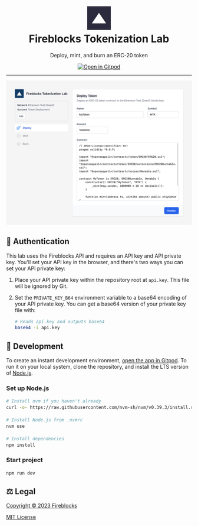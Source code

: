 <h1 align="center">
<img src="public/icons/favicon-192x192.png" alt="Fireblocks" width="64px" height="64px" />
<br />
Fireblocks Tokenization Lab
</h1>

<p align="center">
Deploy, mint, and burn an ERC-20 token
</p>

<a href="https://gitpod.io/#https://github.com/fireblocks/tokenization-lab" target="_blank">
<p align="center">
<img alt="Open in Gitpod" src="https://gitpod.io/button/open-in-gitpod.svg" />
</p>
</a>

---

<a href="https://gitpod.io/#https://github.com/fireblocks/tokenization-lab" target="_blank">
<p align="center">
<img alt="Open in Gitpod" src="docs/screenshot.png" />
</p>
</a>

## 🔐 Authentication

This lab uses the Fireblocks API and requires an API key and API private key. You'll set your API key in the browser, and there's two ways you can set your API private key:

1. Place your API private key within the repository root at `api.key`. This file will be ignored by Git.
2. Set the `PRIVATE_KEY_B64` environment variable to a base64 encoding of your API private key. You can get a base64 version of your private key file with:

   ```bash
   # Reads api.key and outputs base64
   base64 -i api.key
   ```

## 🔨 Development

To create an instant development environment, [open the app in Gitpod](https://gitpod.io/#https://github.com/fireblocks/tokenization-lab). To run it on your local system, clone the repository, and install the LTS version of [Node.js](https://nodejs.org/en/download/).

### Set up Node.js

```bash
# Install nvm if you haven't already
curl -o- https://raw.githubusercontent.com/nvm-sh/nvm/v0.39.3/install.sh | bash

# Install Node.js from .nvmrc
nvm use

# Install dependencies
npm install
```

### Start project

```bash
npm run dev
```

## ⚖️ Legal

[Copyright © 2023 Fireblocks](https://www.fireblocks.com)

[MIT License](LICENSE)
